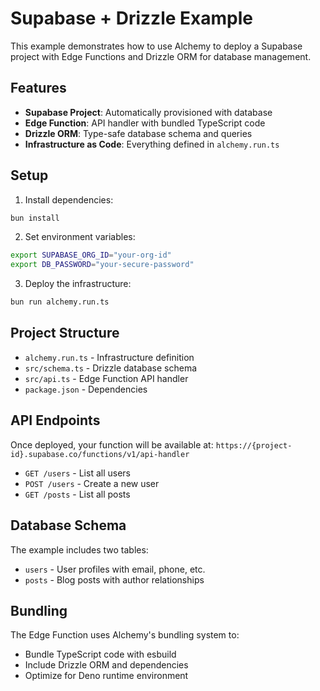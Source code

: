 # Supabase + Drizzle Example

This example demonstrates how to use Alchemy to deploy a Supabase project with Edge Functions and Drizzle ORM for database management.

## Features

- **Supabase Project**: Automatically provisioned with database
- **Edge Function**: API handler with bundled TypeScript code
- **Drizzle ORM**: Type-safe database schema and queries
- **Infrastructure as Code**: Everything defined in `alchemy.run.ts`

## Setup

1. Install dependencies:
```bash
bun install
```

2. Set environment variables:
```bash
export SUPABASE_ORG_ID="your-org-id"
export DB_PASSWORD="your-secure-password"
```

3. Deploy the infrastructure:
```bash
bun run alchemy.run.ts
```

## Project Structure

- `alchemy.run.ts` - Infrastructure definition
- `src/schema.ts` - Drizzle database schema
- `src/api.ts` - Edge Function API handler
- `package.json` - Dependencies

## API Endpoints

Once deployed, your function will be available at:
`https://{project-id}.supabase.co/functions/v1/api-handler`

- `GET /users` - List all users
- `POST /users` - Create a new user
- `GET /posts` - List all posts

## Database Schema

The example includes two tables:
- `users` - User profiles with email, phone, etc.
- `posts` - Blog posts with author relationships

## Bundling

The Edge Function uses Alchemy's bundling system to:
- Bundle TypeScript code with esbuild
- Include Drizzle ORM and dependencies
- Optimize for Deno runtime environment
